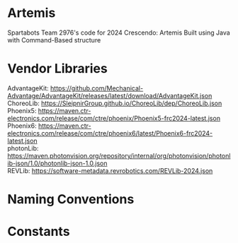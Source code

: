 # Artemis
Spartabots Team 2976's code for 2024 Crescendo: Artemis
Built using Java with Command-Based structure

# Vendor Libraries
AdvantageKit: https://github.com/Mechanical-Advantage/AdvantageKit/releases/latest/download/AdvantageKit.json<br/>
ChoreoLib: https://SleipnirGroup.github.io/ChoreoLib/dep/ChoreoLib.json<br/>
Phoenix5: https://maven.ctr-electronics.com/release/com/ctre/phoenix/Phoenix5-frc2024-latest.json<br/>
Phoenix6: https://maven.ctr-electronics.com/release/com/ctre/phoenix6/latest/Phoenix6-frc2024-latest.json<br/>
photonLib: https://maven.photonvision.org/repository/internal/org/photonvision/photonlib-json/1.0/photonlib-json-1.0.json<br/>
REVLib: https://software-metadata.revrobotics.com/REVLib-2024.json<br/>

# Naming Conventions

# Constants


